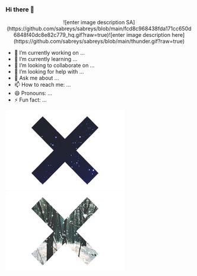 ### Hi there 👋
<center>
![enter image description SA](https://github.com/sabreys/sabreys/blob/main/fcd8c968438fda171cc650d6848f40dc8e82c779_hq.gif?raw=true)![enter image description here](https://github.com/sabreys/sabreys/blob/main/thunder.gif?raw=true)
  </center>

- 🔭 I’m currently working on ...
- 🌱 I’m currently learning ...
- 👯 I’m looking to collaborate on ...
- 🤔 I’m looking for help with ...
- 💬 Ask me about ...
- 📫 How to reach me: ...
- 😄 Pronouns: ...
- ⚡ Fun fact: ...



![enter image description here](https://github.com/sabreys/sabreys/blob/main/space.gif?raw=true)![enter image description here](https://github.com/sabreys/sabreys/blob/main/snow.gif?raw=true)




<!--
**sabreys/sabreys** is a ✨ _special_ ✨ repository because its `README.md` (this file) appears on your GitHub profile.

Here are some ideas to get you started:

- 🔭 I’m currently working on ...
- 🌱 I’m currently learning ...
- 👯 I’m looking to collaborate on ...
- 🤔 I’m looking for help with ...
- 💬 Ask me about ...
- 📫 How to reach me: ...
- 😄 Pronouns: ...
- ⚡ Fun fact: ...
-->
